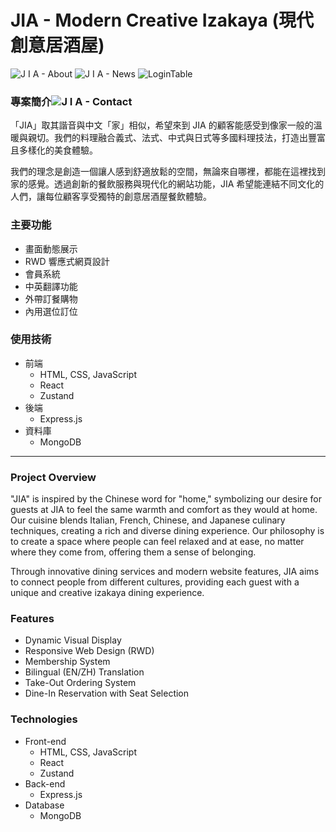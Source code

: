 # JIA - Modern Creative Izakaya (現代創意居酒屋)

![J I A - About](https://github.com/user-attachments/assets/3574cbcb-7df0-443c-be85-a4234b67a31a)
![J I A - News](https://github.com/user-attachments/assets/31e5724d-85f5-4892-94c7-d5fff6fc38ec)
![LoginTable](https://github.com/user-attachments/assets/3322faf4-4e5e-4838-ba84-53a7935589f2)

### 專案簡介![J I A - Contact](https://github.com/user-attachments/assets/43268eaf-2f6d-4c2d-8e02-cd3deca0b9c2)


「JIA」取其諧音與中文「家」相似，希望來到 JIA 的顧客能感受到像家一般的溫暖與親切。我們的料理融合義式、法式、中式與日式等多國料理技法，打造出豐富且多樣化的美食體驗。

我們的理念是創造一個讓人感到舒適放鬆的空間，無論來自哪裡，都能在這裡找到家的感覺。透過創新的餐飲服務與現代化的網站功能，JIA 希望能連結不同文化的人們，讓每位顧客享受獨特的創意居酒屋餐飲體驗。

### 主要功能

- 畫面動態展示
- RWD 響應式網頁設計
- 會員系統
- 中英翻譯功能
- 外帶訂餐購物
- 內用選位訂位

### 使用技術

- 前端
  - HTML, CSS, JavaScript
  - React
  - Zustand
- 後端
  - Express.js
- 資料庫
  - MongoDB

---
### Project Overview

"JIA" is inspired by the Chinese word for "home," symbolizing our desire for guests at JIA to feel the same warmth and comfort as they would at home. Our cuisine blends Italian, French, Chinese, and Japanese culinary techniques, creating a rich and diverse dining experience. Our philosophy is to create a space where people can feel relaxed and at ease, no matter where they come from, offering them a sense of belonging.

Through innovative dining services and modern website features, JIA aims to connect people from different cultures, providing each guest with a unique and creative izakaya dining experience.

### Features

- Dynamic Visual Display
- Responsive Web Design (RWD)
- Membership System
- Bilingual (EN/ZH) Translation
- Take-Out Ordering System
- Dine-In Reservation with Seat Selection

### Technologies

- Front-end
  - HTML, CSS, JavaScript
  - React
  - Zustand
- Back-end
  - Express.js
- Database
  - MongoDB


